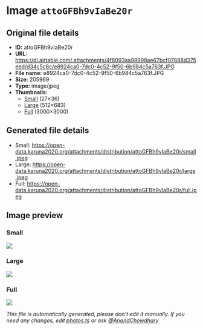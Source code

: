 # Image `attoGFBh9vIaBe20r`

## Original file details

- **ID:** attoGFBh9vIaBe20r
- **URL:** https://dl.airtable.com/.attachments/4f8093aa98998ae67bcf07888d375eed/d34c5c8c/e8924ca0-7dc0-4c52-9f50-6b984c5a763f.JPG
- **File name:** e8924ca0-7dc0-4c52-9f50-6b984c5a763f.JPG
- **Size:** 205969
- **Type:** image/jpeg
- **Thumbnails:**
  - [Small](https://dl.airtable.com/.attachmentThumbnails/db975b6651f355673db46487fdc0c8ef/c61cb41c) (27×36)
  - [Large](https://dl.airtable.com/.attachmentThumbnails/adeca041a8f5f9c9df1409c53aa9344d/65ead7ee) (512×683)
  - [Full](https://dl.airtable.com/.attachmentThumbnails/3636cc44b45edd5edeea1aa798f38830/c9031b21) (3000×3000)

## Generated file details

- Small: https://open-data.karuna2020.org/attachments/distribution/attoGFBh9vIaBe20r/small.jpeg
- Large: https://open-data.karuna2020.org/attachments/distribution/attoGFBh9vIaBe20r/large.jpeg
- Full: https://open-data.karuna2020.org/attachments/distribution/attoGFBh9vIaBe20r/full.jpeg

## Image preview

### Small

![](https://open-data.karuna2020.org/attachments/distribution/attoGFBh9vIaBe20r/small.jpeg)

### Large

![](https://open-data.karuna2020.org/attachments/distribution/attoGFBh9vIaBe20r/large.jpeg)

### Full

![](https://open-data.karuna2020.org/attachments/distribution/attoGFBh9vIaBe20r/full.jpeg)

_This file is automatically generated, please don't edit it manually. If you need any changes, edit [photos.ts](/photos.ts) or ask [@AnandChowdhary](https://github.com/AnandChowdhary)_

